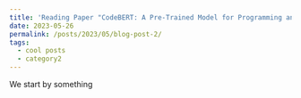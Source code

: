 ```yaml
---
title: 'Reading Paper "CodeBERT: A Pre-Trained Model for Programming and Natural Languages" by MSRA'
date: 2023-05-26
permalink: /posts/2023/05/blog-post-2/
tags:
  - cool posts
  - category2
---
```


We start by something
